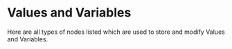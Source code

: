 # Values and Variables

Here are all types of nodes listed which are used to store and modify Values and Variables.



